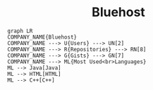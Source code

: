 <h1 align="center">Bluehost</h1>

```mermaid
graph LR
COMPANY_NAME{Bluehost}
COMPANY_NAME ---> U{Users} ---> UN[2]
COMPANY_NAME ---> R{Repositories} ---> RN[8]
COMPANY_NAME ---> G{Gists} ---> GN[7]
COMPANY_NAME ---> ML{Most Used<br>Languages}
ML --> Java[Java]
ML --> HTML[HTML]
ML --> C++[C++]
```
